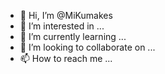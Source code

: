 - 👋 Hi, I’m @MiKumakes
- 👀 I’m interested in ...
- 🌱 I’m currently learning ...
- 💞️ I’m looking to collaborate on ...
- 📫 How to reach me ...

<!---
MiKumakes/MiKumakes is a ✨ special ✨ repository because its `README.md` (this file) appears on your GitHub profile.
You can click the Preview link to take a look at your changes.
--->
